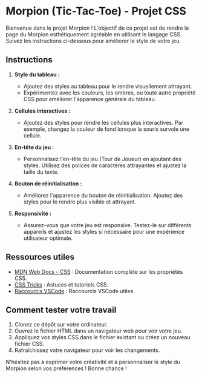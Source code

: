 # Morpion (Tic-Tac-Toe) - Projet CSS

Bienvenue dans le projet Morpion ! L'objectif de ce projet est de rendre la page du Morpion esthétiquement agréable en utilisant le langage CSS. Suivez les instructions ci-dessous pour améliorer le style de votre jeu.

## Instructions

1. **Style du tableau :**
   - Ajoutez des styles au tableau pour le rendre visuellement attrayant.
   - Expérimentez avec les couleurs, les ombres, ou toute autre propriété CSS pour améliorer l'apparence générale du tableau.

2. **Cellules interactives :**
   - Ajoutez des styles pour rendre les cellules plus interactives. Par exemple, changez la couleur de fond lorsque la souris survole une cellule.

3. **En-tête du jeu :**
   - Personnalisez l'en-tête du jeu (Tour de Joueur) en ajoutant des styles. Utilisez des polices de caractères attrayantes et ajustez la taille du texte.

4. **Bouton de réinitialisation :**
   - Améliorez l'apparence du bouton de réinitialisation. Ajoutez des styles pour le rendre plus visible et attrayant.

5. **Responsivité :**
   - Assurez-vous que votre jeu est responsive. Testez-le sur différents appareils et ajustez les styles si nécessaire pour une expérience utilisateur optimale.

## Ressources utiles

- [MDN Web Docs - CSS](https://developer.mozilla.org/fr/docs/Web/CSS) : Documentation complète sur les propriétés CSS.
- [CSS Tricks](https://css-tricks.com/) : Astuces et tutoriels CSS.
- [Raccourcis VSCode](https://code.visualstudio.com/shortcuts/keyboard-shortcuts-macos.pdf) : Raccourcis VSCode utiles

## Comment tester votre travail

1. Clonez ce dépôt sur votre ordinateur.
2. Ouvrez le fichier HTML dans un navigateur web pour voir votre jeu.
3. Appliquez vos styles CSS dans le fichier existant ou créez un nouveau fichier CSS.
4. Rafraîchissez votre navigateur pour voir les changements.

N'hésitez pas à exprimer votre créativité et à personnaliser le style du Morpion selon vos préférences ! Bonne chance !
